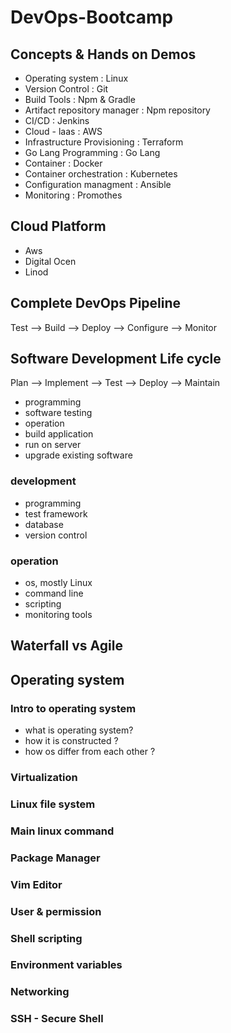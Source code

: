 # DevOps-Bootcamp

## Concepts & Hands on Demos
- Operating system : Linux
- Version Control : Git
- Build Tools : Npm & Gradle
- Artifact repository manager : Npm repository
- CI/CD : Jenkins
- Cloud - laas : AWS
- Infrastructure Provisioning : Terraform
- Go Lang Programming : Go Lang
- Container : Docker
- Container orchestration : Kubernetes
- Configuration managment : Ansible
- Monitoring : Promothes


## Cloud Platform
- Aws
- Digital Ocen
- Linod

## Complete DevOps Pipeline

Test --> Build --> Deploy --> Configure --> Monitor

## Software Development Life cycle

Plan --> Implement --> Test --> Deploy --> Maintain 

- programming
- software testing
- operation
 - build application
 - run on server
 - upgrade existing software 

### development 
- programming
- test framework
- database
- version control

### operation
- os, mostly Linux
- command line 
- scripting
- monitoring tools

## Waterfall vs Agile

## Operating system

### Intro to operating system 
- what is operating system?
- how it is constructed ?
- how os differ from each other ?

### Virtualization
### Linux file system
### Main linux command
### Package Manager
### Vim Editor
### User & permission
### Shell scripting
### Environment variables
### Networking
### SSH - Secure Shell






